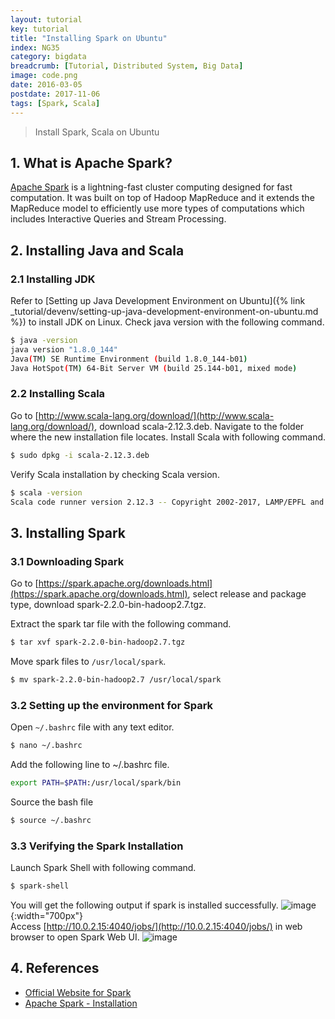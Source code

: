```yaml
---
layout: tutorial
key: tutorial
title: "Installing Spark on Ubuntu"
index: NG35
category: bigdata
breadcrumb: [Tutorial, Distributed System, Big Data]
image: code.png
date: 2016-03-05
postdate: 2017-11-06
tags: [Spark, Scala]
---
```


> Install Spark, Scala on Ubuntu

## 1. What is Apache Spark?  
[Apache Spark](https://spark.apache.org/) is a lightning-fast cluster computing designed for fast computation. It was built on top of Hadoop MapReduce and it extends the MapReduce model to efficiently use more types of computations which includes Interactive Queries and Stream Processing.

## 2. Installing Java and Scala
### 2.1 Installing JDK
Refer to [Setting up Java Development Environment on Ubuntu]({% link _tutorial/devenv/setting-up-java-development-environment-on-ubuntu.md %}) to install JDK on Linux.
Check java version with the following command.
```sh
$ java -version
java version "1.8.0_144"
Java(TM) SE Runtime Environment (build 1.8.0_144-b01)
Java HotSpot(TM) 64-Bit Server VM (build 25.144-b01, mixed mode)
```

### 2.2 Installing Scala
Go to [http://www.scala-lang.org/download/](http://www.scala-lang.org/download/), download scala-2.12.3.deb.
Navigate to the folder where the new installation file locates. Install Scala with following command.
```sh
$ sudo dpkg -i scala-2.12.3.deb
```
Verify Scala installation by checking Scala version.
```sh
$ scala -version
Scala code runner version 2.12.3 -- Copyright 2002-2017, LAMP/EPFL and Lightbend, Inc.
```

## 3. Installing Spark
### 3.1 Downloading Spark
Go to [https://spark.apache.org/downloads.html](https://spark.apache.org/downloads.html), select release and package type, download spark-2.2.0-bin-hadoop2.7.tgz.

Extract the spark tar file with the following command.
```sh
$ tar xvf spark-2.2.0-bin-hadoop2.7.tgz
```
Move spark files to `/usr/local/spark`.
```sh
$ mv spark-2.2.0-bin-hadoop2.7 /usr/local/spark
```

### 3.2 Setting up the environment for Spark
Open `~/.bashrc` file with any text editor.
```sh
$ nano ~/.bashrc
```

Add the following line to ~/.bashrc file.
```sh
export PATH=$PATH:/usr/local/spark/bin
```

Source the bash file
```sh
$ source ~/.bashrc
```

### 3.3 Verifying the Spark Installation
Launch Spark Shell with following command.
```sh
$ spark-shell
```
You will get the following output if spark is installed successfully.
![image](/public/images/devops/35/sparklaunched.png){:width="700px"}  
Access [http://10.0.2.15:4040/jobs/](http://10.0.2.15:4040/jobs/) in web browser to open Spark Web UI.
![image](/public/images/devops/35/sparkwebui.png)

## 4. References
* [Official Website for Spark](https://spark.apache.org/)
* [Apache Spark - Installation](https://www.tutorialspoint.com/apache_spark/apache_spark_installation.htm)
